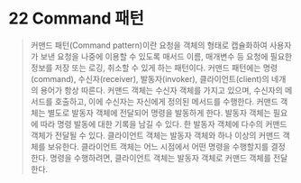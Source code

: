 # 22 Command 패턴

> 커맨드 패턴(Command pattern)이란 요청을 객체의 형태로 캡슐화하여 사용자가 보낸 요청을 나중에 이용할 수 있도록 매서드 이름, 매개변수 등 요청에 필요한 정보를 저장 또는 로깅, 취소할 수 있게 하는 패턴이다.
> 커맨드 패턴에는 명령(command), 수신자(receiver), 발동자(invoker), 클라이언트(client)의 네개의 용어가 항상 따른다. 
> 커맨드 객체는 수신자 객체를 가지고 있으며, 수신자의 메서드를 호출하고, 이에 수신자는 자신에게 정의된 메서드를 수행한다. 
> 커맨드 객체는 별도로 발동자 객체에 전달되어 명령을 발동하게 한다.
> 발동자 객체는 필요에 따라 명령 발동에 대한 기록을 남길 수 있다.
> 한 발동자 객체에 다수의 커맨드 객체가 전달될 수 있다. 
> 클라이언트 객체는 발동자 객체와 하나 이상의 커맨드 객체를 보유한다. 
> 클라이언트 객체는 어느 시점에서 어떤 명령을 수행할지를 결정한다. 
> 명령을 수행하려면, 클라이언트 객체는 발동자 객체로 커맨드 객체를 전달한다.